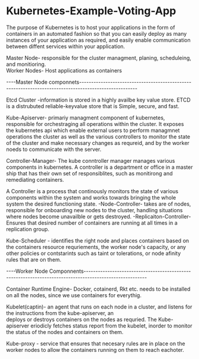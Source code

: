 # Kubernetes-Example-Voting-App

The purpose of Kubernetes is to host your applications in the form of containers in an automated fashion so that you can easily 
deploy as many instances of your application as required, and easily enable communication between diffent services within your 
application. 

Master Node- responsible for the cluster managment, planing, scheduleing, and monitioring.         
Worker Nodes- Host applications as containers 

----Master Node componnets------------------------------------------------------------------------------------------------------

Etcd Cluster -information is stored in a highly availbe key value store. 
               ETCD is a distrubuted reliable-keyvalue store that is Simple, secure, and fast. 

Kube-Apiserver- primariy managment component of kubernetes, responsible for orchestraging all operations within the cluster. It
                exposes the kubernetes api which enable external users to perform managmnet operations the cluster as well as the 
                various controllers to  monitor the state of the cluster and make necessary changes as requreid, and by the worker noeds 
                to communicate with the server. 

Controller-Manager- The kube conntroller manager manages various components in kubernetes. 
A controller is a department or office in a master ship that has their own set of responsiblites, such as monitirong and remediating
containers. 

A Controller is a process that continously monitors the state of various components within the system 
and works towards bringing the whole system the desired functioning state.
 -Node-Controller- takes are of nodes, responsible for onboarding new nodes to the cluster, handling situations where
                   nodes become unavailble or gets destroyed. 
 -Replicaiton-Controller- Ensures that desired number of containers are running at all times in a replication group. 


Kube-Scheduler - identifies the right node and places containers based on the containers resource requriements, the worker 
                 node's capacity, or any other policies or contstarints such as taint or tolerations, or  node afinity rules that
                 are on them. 



----Worker Node Componnents--------------------------------------------------------------------------------------------------------

Container Runtime Engine- Docker, cotainerd, Rkt etc. needs to be installed on all the nodes, since we use containers for everythig. 


Kubelet(captin)- an agent that runs on each node in a cluster, and listens for the instructions from the kube-apiserver, an        
                 deploys or destroys containers on the nodes as requried. The Kube-apiserver eriodicly fetches status 
                 report from the kubelet, inorder to monitor the status of the nodes and containers on them. 

Kube-proxy - service that ensures that necesary rules are in place on the worker nodes to allow the containers running on them
             to reach eachoter. 


